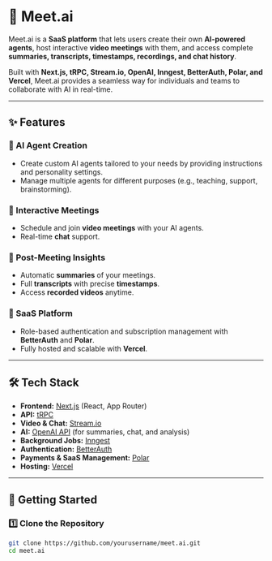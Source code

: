 # 🤖 Meet.ai  

Meet.ai is a **SaaS platform** that lets users create their own **AI-powered agents**, host interactive **video meetings** with them, and access complete **summaries, transcripts, timestamps, recordings, and chat history**.  

Built with **Next.js, tRPC, Stream.io, OpenAI, Inngest, BetterAuth, Polar, and Vercel**, Meet.ai provides a seamless way for individuals and teams to collaborate with AI in real-time.  

---

## ✨ Features

### 🔹 AI Agent Creation
- Create custom AI agents tailored to your needs by providing instructions and personality settings.  
- Manage multiple agents for different purposes (e.g., teaching, support, brainstorming).  

### 🔹 Interactive Meetings
- Schedule and join **video meetings** with your AI agents.  
- Real-time **chat** support.  

### 🔹 Post-Meeting Insights
- Automatic **summaries** of your meetings.  
- Full **transcripts** with precise **timestamps**.  
- Access **recorded videos** anytime.  

### 🔹 SaaS Platform
- Role-based authentication and subscription management with **BetterAuth** and **Polar**.  
- Fully hosted and scalable with **Vercel**.  

---

## 🛠️ Tech Stack

- **Frontend:** [Next.js](https://nextjs.org/) (React, App Router)  
- **API:** [tRPC](https://trpc.io/)  
- **Video & Chat:** [Stream.io](https://getstream.io/)  
- **AI:** [OpenAI API](https://openai.com/) (for summaries, chat, and analysis)  
- **Background Jobs:** [Inngest](https://www.inngest.com/)  
- **Authentication:** [BetterAuth](https://betterauth.dev/)  
- **Payments & SaaS Management:** [Polar](https://polar.sh/)  
- **Hosting:** [Vercel](https://vercel.com/)  

---

## 🚀 Getting Started

### 1️⃣ Clone the Repository
```bash
git clone https://github.com/yourusername/meet.ai.git
cd meet.ai

